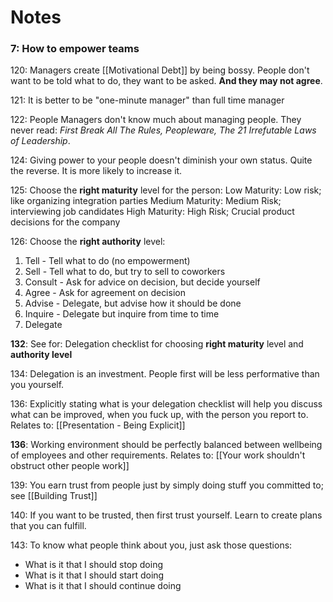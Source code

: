 # Notes


### 7: How to empower teams

120: Managers create [[Motivational Debt]] by being bossy. People don't want to be told what to do, they want to be asked. **And they may not agree**.

121: It is better to be "one-minute manager" than full time manager

122: People Managers don't know much about managing people. They never read:
*First Break All The Rules, Peopleware, The 21 Irrefutable Laws of Leadership*.

124: Giving power to your people doesn't diminish your own status. Quite the reverse. It is more likely to increase it.

125: Choose the **right maturity** level for the person:
Low Maturity: Low risk; like organizing integration parties
Medium Maturity: Medium Risk; interviewing job candidates
High Maturity: High Risk; Crucial product decisions for the company

126: Choose the **right authority** level:
1. Tell - Tell what to do (no empowerment)
2. Sell - Tell what to do, but try to sell to coworkers
3. Consult - Ask for advice on decision, but decide yourself
4. Agree - Ask for agreement on decision
5. Advise - Delegate, but advise how it should be done
6. Inquire - Delegate but inquire from time to time
7. Delegate

**132**: See for: Delegation checklist for choosing **right maturity** level and **authority level**

134: Delegation is an investment. People first will be less performative than you yourself. 

136: Explicitly stating what is your delegation checklist will help you discuss what can be improved, when you fuck up, with the person you report to. Relates to: [[Presentation - Being Explicit]] 

**136**: Working environment should be perfectly balanced between wellbeing of employees and other requirements. Relates to: [[Your work shouldn't obstruct other people work]]

139: You earn trust from people just by simply doing stuff you committed to; see [[Building Trust]]

140: If you want to be trusted, then first trust yourself. Learn to create plans that you can fulfill.

143: To know what people think about you, just ask those questions:
- What is it that I should stop doing
- What is it that I should start doing
- What is it that I should continue doing